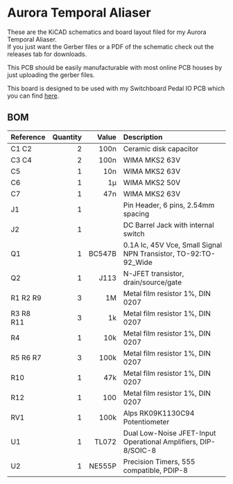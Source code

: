 # Aurora Temporal Aliaser

These are the KiCAD schematics and board layout filed for my Aurora Temporal Aliaser.  
If you just want the Gerber files or a PDF of the schematic check out the releases tab for downloads.

This PCB should be easily manufacturable with most online PCB houses by just uploading the gerber files.

This board is designed to be used with my Switchboard Pedal IO PCB which you can find [here](https://github.com/NuclearLighthouseStudios/Switchboard).

## BOM

| Reference | Quantity | Value  | Description                                                     |
| :-------- | -------: | -----: | :-------------------------------------------------------------- |
| C1 C2     | 2        | 100n   | Ceramic disk capacitor                                          |
| C3 C4     | 2        | 100n   | WIMA MKS2 63V                                                   |
| C5        | 1        | 10n    | WIMA MKS2 63V                                                   |
| C6        | 1        | 1µ     | WIMA MKS2 50V                                                   |
| C7        | 1        | 47n    | WIMA MKS2 63V                                                   |
| J1        | 1        |        | Pin Header, 6 pins, 2.54mm spacing                              |
| J2        | 1        |        | DC Barrel Jack with internal switch                             |
| Q1        | 1        | BC547B | 0.1A Ic, 45V Vce, Small Signal NPN Transistor, TO-92:TO-92_Wide |
| Q2        | 1        | J113   | N-JFET transistor, drain/source/gate                            |
| R1 R2 R9  | 3        | 1M     | Metal film resistor 1%, DIN 0207                                |
| R3 R8 R11 | 3        | 1k     | Metal film resistor 1%, DIN 0207                                |
| R4        | 1        | 10k    | Metal film resistor 1%, DIN 0207                                |
| R5 R6 R7  | 3        | 100k   | Metal film resistor 1%, DIN 0207                                |
| R10       | 1        | 47k    | Metal film resistor 1%, DIN 0207                                |
| R12       | 1        | 100    | Metal film resistor 1%, DIN 0207                                |
| RV1       | 1        | 100k   | Alps RK09K1130C94 Potentiometer                                 |
| U1        | 1        | TL072  | Dual Low-Noise JFET-Input Operational Amplifiers, DIP-8/SOIC-8  |
| U2        | 1        | NE555P | Precision Timers, 555 compatible, PDIP-8                        |

